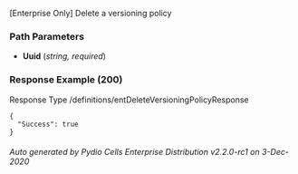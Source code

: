 






 
[Enterprise Only] Delete a versioning policy  


### Path Parameters

 - **Uuid** (_string, required_) 




### Response Example (200)
Response Type /definitions/entDeleteVersioningPolicyResponse

```
{
  "Success": true
}
```




###### Auto generated by Pydio Cells Enterprise Distribution v2.2.0-rc1 on 3-Dec-2020
